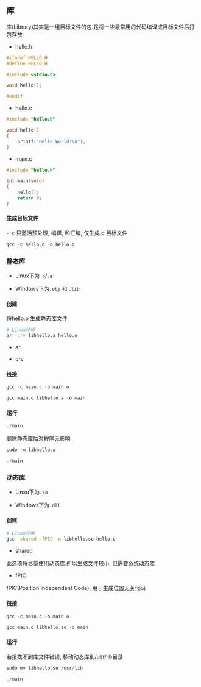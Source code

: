 <!--
 * @Description: 
 * @Version: 1.0
 * @Author: DaLao
 * @Email: dalao@xxx.com
 * @Date: 2022-08-15 23:02:04
 * @LastEditors: daLao
 * @LastEditTime: 2022-10-05 12:30:44
-->


## 库

库(Library)其实是一组目标文件的包.是将一些最常用的代码编译成目标文件后打包存放

- hello.h

```c++
#ifndef HELLO_H
#define HELLO_H

#include <stdio.h>

void hello();

#endif
```

- hello.c

```c
#include "hello.h"

void hello()
{
    printf("Hello World!\n");
}
```

- main.c

```c
#include "hello.h"

int main(void)
{
    hello();
    return 0;
}
```


#### 生成目标文件


`- c` 只激活预处理, 编译, 和汇编, 仅生成.o 目标文件

```c
gcc -c hello.c -o hello.o
```


### 静态库

- Linux下为`.o`/`.a`

- Windows下为`.obj` 和 `.lib`


#### 创建

将hello.o 生成静态库文件

```sh
# Linux环境
ar -crv libhello.a hello.o
```

- ar

- crv


#### 链接

```c
gcc -c main.c -o main.o

gcc main.o libhello.a -o main
```


#### 运行

```c
./main
```

删除静态库后对程序无影响

```c
sudo rm libhello.a

./main
```


### 动态库

- Linxu下为`.so`

- Windows下为`.dll`


#### 创建

```sh
# Linux环境
gcc -shared -fPIC -o libhello.so hello.o
```

- shared

此选项将尽量使用动态库.所以生成文件较小, 但需要系统动态库


- fPIC

fPIC(Position Independent Code), 用于生成位置无关代码


#### 链接

```c
gcc -c main.c -o main.o

gcc main.o libhello.so -o main
```


#### 运行

若报找不到库文件错误, 移动动态库到/usr/lib目录

```c
sudo mv libhello.so /usr/lib

./main
```
